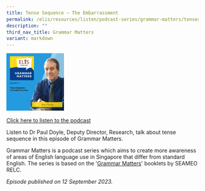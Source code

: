 ```yaml
---
title: Tense Sequence – The Embarrassment
permalink: /elis/resources/listen/podcast-series/grammar-matters/tenses-sequence-the-embarrassment/
description: ""
third_nav_title: Grammar Matters
variant: markdown
---
```

<img src="/images/grammar%20matters%2012.png" style="width:30%">
		 
<a href="https://open.spotify.com/episode/4auIqxW1TFaZxicWLVIpMD?si=9c19d4dab2a14b27">Click here to listen to the podcast</a>

Listen to Dr Paul Doyle, Deputy Director, Research, talk about tense sequence in this episode of Grammar Matters.

Grammar Matters is a podcast series which aims to create more awareness of areas of English language use in Singapore that differ from standard English. The series is based on the '[Grammar Matters](https://www.relc.org.sg/facilities/resources/publications)' booklets by SEAMEO RELC.

*Episode published on 12 September 2023.*